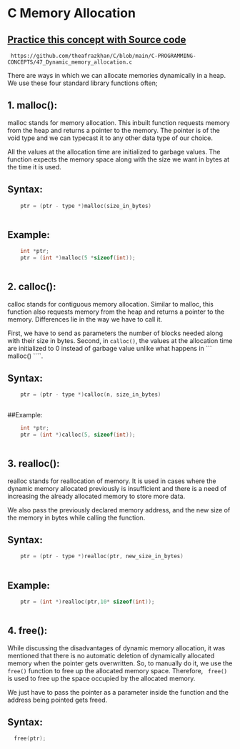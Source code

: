 # C Memory Allocation

## [Practice this concept with Source code ](https://github.com/theafrazkhan/C/blob/main/C-PROGRAMMING-CONCEPTS/47_Dynamic_memory_allocation.c)

```
 https://github.com/theafrazkhan/C/blob/main/C-PROGRAMMING-CONCEPTS/47_Dynamic_memory_allocation.c
```

There are ways in which we can allocate memories dynamically in a heap. We use these four standard library functions often;

 

## 1. malloc():
malloc stands for memory allocation. This inbuilt function requests memory from the heap and returns a pointer to the memory. The pointer is of the void type and we can typecast it to any other data type of our choice. 

All the values at the allocation time are initialized to garbage values. The function expects the memory space along with the size we want in bytes at the time it is used.

## Syntax:
``` c
    ptr = (ptr - type *)malloc(size_in_bytes)
 
```
## Example:
``` c
    int *ptr;
    ptr = (int *)malloc(5 *sizeof(int));
 
```
## 2. calloc():
calloc stands for contiguous memory allocation. Similar to malloc, this function also requests memory from the heap and returns a pointer to the memory. Differences lie in the way we have to call it. 

First, we have to send as parameters the number of blocks needed along with their size in bytes. Second, in ``` calloc() ```, the values at the allocation time are initialized to 0 instead of garbage value unlike what happens in ``` malloc() ````. 

## Syntax:
``` c
    ptr = (ptr - type *)calloc(n, size_in_bytes)
 
```
##Example:
``` c
    int *ptr;
    ptr = (int *)calloc(5, sizeof(int));
 
```

## 3. realloc():
realloc stands for reallocation of memory. It is used in cases where the dynamic memory allocated previously is insufficient and there is a need of increasing the already allocated memory to store more data.

We also pass the previously declared memory address, and the new size of the memory in bytes while calling the function. 

## Syntax:
``` c
    ptr = (ptr - type *)realloc(ptr, new_size_in_bytes)
 
```
## Example:
``` c
    ptr = (int *)realloc(ptr,10* sizeof(int));
 
```

## 4. free():
While discussing the disadvantages of dynamic memory allocation, it was mentioned that there is no automatic deletion of dynamically allocated memory when the pointer gets overwritten. So, to manually do it, we use the ``` free() ``` function to free up the allocated memory space. Therefore, ``` free()``` is used to free up the space occupied by the allocated memory. 

We just have to pass the pointer as a parameter inside the function and the address being pointed gets freed.

## Syntax:
``` c
  free(ptr);
 ```